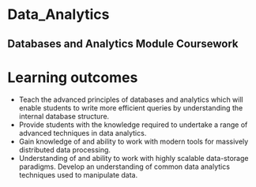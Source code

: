 # Data_Analytics

## Databases and Analytics Module Coursework

# **Learning outcomes**

- Teach the advanced principles of databases and analytics which will enable students to write more efficient queries by understanding the internal database structure.
- Provide students with the knowledge required to undertake a range of advanced techniques in data analytics.
- Gain knowledge of and ability to work with modern tools for massively distributed data processing.
- Understanding of and ability to work with highly scalable data-storage paradigms. Develop an understanding of common data analytics techniques used to manipulate data.
